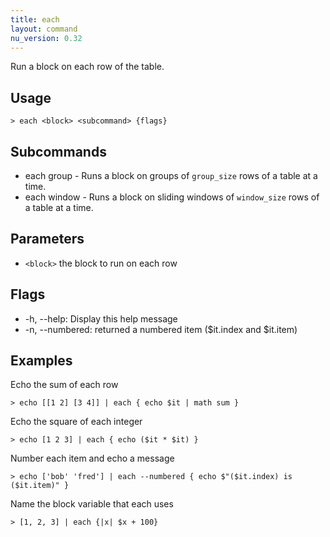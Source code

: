 ```yaml
---
title: each
layout: command
nu_version: 0.32
---
```


Run a block on each row of the table.

## Usage

```shell
> each <block> <subcommand> {flags}
```

## Subcommands

- each group - Runs a block on groups of `group_size` rows of a table at a time.
- each window - Runs a block on sliding windows of `window_size` rows of a table at a time.

## Parameters

- `<block>` the block to run on each row

## Flags

- -h, --help: Display this help message
- -n, --numbered: returned a numbered item ($it.index and $it.item)

## Examples

Echo the sum of each row

```shell
> echo [[1 2] [3 4]] | each { echo $it | math sum }
```

Echo the square of each integer

```shell
> echo [1 2 3] | each { echo ($it * $it) }
```

Number each item and echo a message

```shell
> echo ['bob' 'fred'] | each --numbered { echo $"($it.index) is ($it.item)" }
```

Name the block variable that each uses

```shell
> [1, 2, 3] | each {|x| $x + 100}
```
